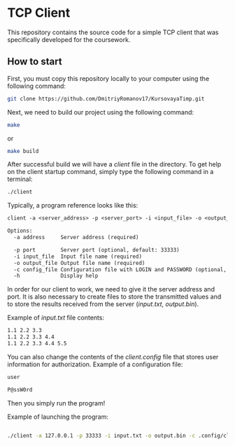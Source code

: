 # TCP Client

This repository contains the source code for a simple TCP client that was specifically developed for the coursework.

## How to start

First, you must copy this repository locally to your computer using the following command:

```bash
git clone https://github.com/DmitriyRomanov17/KursovayaTimp.git
```


Next, we need to build our project using the following command:

```bash
make
```
or

```bash
make build

```

After successful build we will have a _client_ file in the directory.
To get help on the client startup command, simply type the following command in a terminal:

```bash
./client 
```

Typically, a program reference looks like this:

```txt
client -a <server_address> -p <server_port> -i <input_file> -o <output_file> -c <config_file>

Options:
  -a address     Server address (required)

  -p port        Server port (optional, default: 33333)
  -i input_file  Input file name (required)
  -o output_file Output file name (required)
  -c config_file Configuration file with LOGIN and PASSWORD (optional, default: ~/.config/client.config)
  -h             Display help
```

In order for our client to work, we need to give it the server address and port.
It is also necessary to create files to store the transmitted values and to store the results received from the server (_input.txt_, _output.bin_).

Example of _input.txt_ file contents:

```txt
1.1 2.2 3.3
1.1 2.2 3.3 4.4
1.1 2.2 3.3 4.4 5.5
```

You can also change the contents of the _client.config_ file that stores user information for authorization.
Example of a configuration file:

```txt
user

P@ssW0rd
```

Then you simply run the program!

Example of launching the program:

```bash

./client -a 127.0.0.1 -p 33333 -i input.txt -o output.bin -c .config/client.config
```
